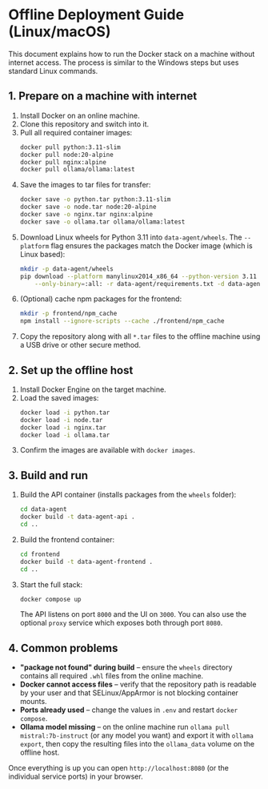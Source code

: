 # Offline Deployment Guide (Linux/macOS)

This document explains how to run the Docker stack on a machine
without internet access. The process is similar to the Windows steps but
uses standard Linux commands.

## 1. Prepare on a machine with internet

1. Install Docker on an online machine.
2. Clone this repository and switch into it.
3. Pull all required container images:
   ```bash
   docker pull python:3.11-slim
   docker pull node:20-alpine
   docker pull nginx:alpine
   docker pull ollama/ollama:latest
   ```
4. Save the images to tar files for transfer:
   ```bash
   docker save -o python.tar python:3.11-slim
   docker save -o node.tar node:20-alpine
   docker save -o nginx.tar nginx:alpine
   docker save -o ollama.tar ollama/ollama:latest
   ```
5. Download Linux wheels for Python 3.11 into `data-agent/wheels`.
   The `--platform` flag ensures the packages match the Docker image
   (which is Linux based):
   ```bash
   mkdir -p data-agent/wheels
   pip download --platform manylinux2014_x86_64 --python-version 3.11 \
       --only-binary=:all: -r data-agent/requirements.txt -d data-agent/wheels
   ```
6. (Optional) cache npm packages for the frontend:
   ```bash
   mkdir -p frontend/npm_cache
   npm install --ignore-scripts --cache ./frontend/npm_cache
   ```
7. Copy the repository along with all `*.tar` files to the offline
   machine using a USB drive or other secure method.

## 2. Set up the offline host

1. Install Docker Engine on the target machine.
2. Load the saved images:
   ```bash
   docker load -i python.tar
   docker load -i node.tar
   docker load -i nginx.tar
   docker load -i ollama.tar
   ```
3. Confirm the images are available with `docker images`.

## 3. Build and run

1. Build the API container (installs packages from the `wheels` folder):
   ```bash
   cd data-agent
   docker build -t data-agent-api .
   cd ..
   ```
2. Build the frontend container:
   ```bash
   cd frontend
   docker build -t data-agent-frontend .
   cd ..
   ```
3. Start the full stack:
   ```bash
   docker compose up
   ```
   The API listens on port `8000` and the UI on `3000`. You can also use
   the optional `proxy` service which exposes both through port `8080`.

## 4. Common problems

- **"package not found" during build** – ensure the `wheels` directory
  contains all required `.whl` files from the online machine.
- **Docker cannot access files** – verify that the repository path is
  readable by your user and that SELinux/AppArmor is not blocking
  container mounts.
- **Ports already used** – change the values in `.env` and restart
  `docker compose`.
- **Ollama model missing** – on the online machine run
  `ollama pull mistral:7b-instruct` (or any model you want) and export it
  with `ollama export`, then copy the resulting files into the
  `ollama_data` volume on the offline host.

Once everything is up you can open `http://localhost:8080` (or the
individual service ports) in your browser.
